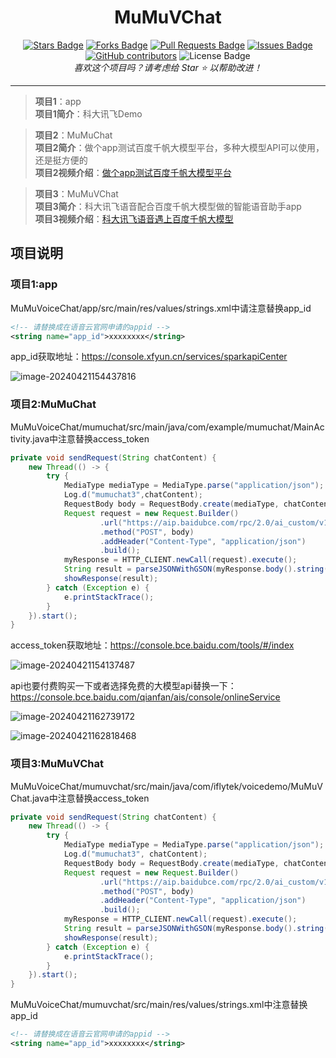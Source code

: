 <h1 align="center">MuMuVChat</h1>
<div align="center">
<a href="https://github.com/mixiaojiediy/MuMuVChat/stargazers"><img src="https://img.shields.io/github/stars/mixiaojiediy/MuMuVChat" alt="Stars Badge"/></a>
<a href="https://github.com/mixiaojiediy/MuMuVChat/network/members"><img src="https://img.shields.io/github/forks/mixiaojiediy/MuMuVChat" alt="Forks Badge"/></a>
<a href="https://github.com/mixiaojiediy/MuMuVChat/pulls"><img src="https://img.shields.io/github/issues-pr/mixiaojiediy/MuMuVChat" alt="Pull Requests Badge"/></a>
<a href="https://github.com/mixiaojiediy/MuMuVChat/issues"><img src="https://img.shields.io/github/issues/mixiaojiediy/MuMuVChat" alt="Issues Badge"/></a>
<a href="https://github.com/mixiaojiediy/MuMuVChat/graphs/contributors"><img alt="GitHub contributors" src="https://img.shields.io/github/contributors/mixiaojiediy/MuMuVChat?color=2b9348"></a>
<a><img src="https://img.shields.io/github/license/mixiaojiediy/MuMuVChat?color=2b9348" alt="License Badge"/></a>
</div>
<div align="center">
<i>喜欢这个项目吗？请考虑给 Star ⭐️ 以帮助改进！</i>

</div>

---

>**项目1**：app  
>**项目1简介**：科大讯飞Demo  

>**项目2**：MuMuChat  
>**项目2简介**：做个app测试百度千帆大模型平台，多种大模型API可以使用，还是挺方便的  
>**项目2视频介绍**：[做个app测试百度千帆大模型平台](https://www.bilibili.com/video/BV1WC41137ND/)  

>**项目3**：MuMuVChat  
>**项目3简介**：科大讯飞语音配合百度千帆大模型做的智能语音助手app  
>**项目3视频介绍**：[科大讯飞语音遇上百度千帆大模型](https://www.bilibili.com/video/BV1ht421w7MS/)  

## 项目说明 

### 项目1:app

MuMuVoiceChat/app/src/main/res/values/strings.xml中请注意替换app_id

```xml
<!-- 请替换成在语音云官网申请的appid -->
<string name="app_id">xxxxxxxx</string>
```

app_id获取地址：https://console.xfyun.cn/services/sparkapiCenter

![image-20240421154437816](https://cdn.jsdelivr.net/gh/mixiaojiediy/MDPicBed@main//img202404211544849.png)

### 项目2:MuMuChat

MuMuVoiceChat/mumuchat/src/main/java/com/example/mumuchat/MainActivity.java中注意替换access_token

```java
private void sendRequest(String chatContent) {
    new Thread(() -> {
        try {
            MediaType mediaType = MediaType.parse("application/json");
            Log.d("mumuchat3",chatContent);
            RequestBody body = RequestBody.create(mediaType, chatContent);
            Request request = new Request.Builder()
                    .url("https://aip.baidubce.com/rpc/2.0/ai_custom/v1/wenxinworkshop/chat/ernie_speed?access_token=<百度千帆大模型平台申请一下,然后替换>")
                    .method("POST", body)
                    .addHeader("Content-Type", "application/json")
                    .build();
            myResponse = HTTP_CLIENT.newCall(request).execute();
            String result = parseJSONWithGSON(myResponse.body().string());
            showResponse(result);
        } catch (Exception e) {
            e.printStackTrace();
        }
    }).start();
}
```

access_token获取地址：https://console.bce.baidu.com/tools/#/index

![image-20240421154137487](https://cdn.jsdelivr.net/gh/mixiaojiediy/MDPicBed@main//img202404211541581.png)

api也要付费购买一下或者选择免费的大模型api替换一下：https://console.bce.baidu.com/qianfan/ais/console/onlineService

![image-20240421162739172](https://cdn.jsdelivr.net/gh/mixiaojiediy/MDPicBed@main//img202404211627249.png)

![image-20240421162818468](https://cdn.jsdelivr.net/gh/mixiaojiediy/MDPicBed@main//img202404211628510.png)



### 项目3:MuMuVChat

MuMuVoiceChat/mumuvchat/src/main/java/com/iflytek/voicedemo/MuMuVChat.java中注意替换access_token

```java
private void sendRequest(String chatContent) {
    new Thread(() -> {
        try {
            MediaType mediaType = MediaType.parse("application/json");
            Log.d("mumuchat3", chatContent);
            RequestBody body = RequestBody.create(mediaType, chatContent);
            Request request = new Request.Builder()
                    .url("https://aip.baidubce.com/rpc/2.0/ai_custom/v1/wenxinworkshop/chat/ernie-speed-128k?access_token=<百度千帆大模型平台申请一下,然后替换>")
                    .method("POST", body)
                    .addHeader("Content-Type", "application/json")
                    .build();
            myResponse = HTTP_CLIENT.newCall(request).execute();
            String result = parseJSONWithGSON(myResponse.body().string());
            showResponse(result);
        } catch (Exception e) {
            e.printStackTrace();
        }
    }).start();
}
```

MuMuVoiceChat/mumuvchat/src/main/res/values/strings.xml中注意替换app_id

```XML
<!-- 请替换成在语音云官网申请的appid -->
<string name="app_id">xxxxxxxx</string>
```












